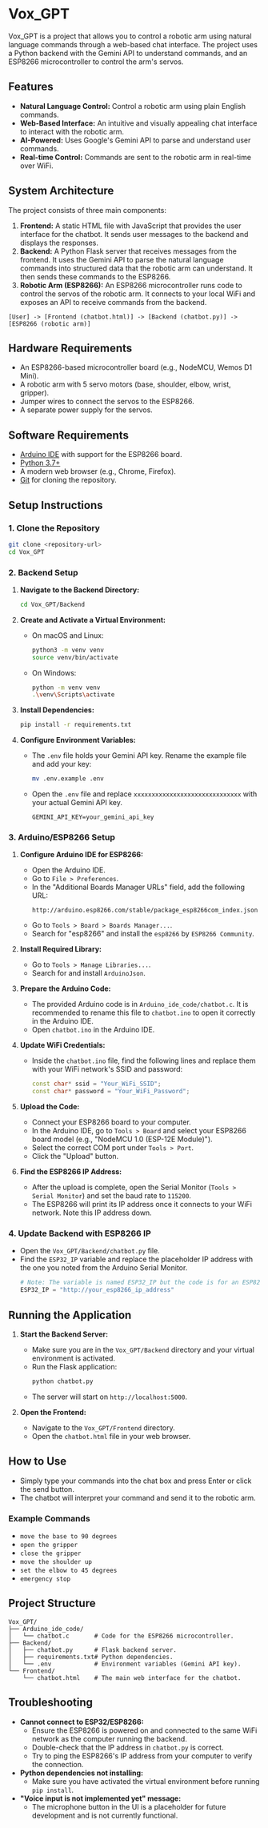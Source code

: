 # Vox_GPT

Vox_GPT is a project that allows you to control a robotic arm using natural language commands through a web-based chat interface. The project uses a Python backend with the Gemini API to understand commands, and an ESP8266 microcontroller to control the arm's servos.

## Features

-   **Natural Language Control:** Control a robotic arm using plain English commands.
-   **Web-Based Interface:** An intuitive and visually appealing chat interface to interact with the robotic arm.
-   **AI-Powered:** Uses Google's Gemini API to parse and understand user commands.
-   **Real-time Control:** Commands are sent to the robotic arm in real-time over WiFi.

## System Architecture

The project consists of three main components:

1.  **Frontend:** A static HTML file with JavaScript that provides the user interface for the chatbot. It sends user messages to the backend and displays the responses.
2.  **Backend:** A Python Flask server that receives messages from the frontend. It uses the Gemini API to parse the natural language commands into structured data that the robotic arm can understand. It then sends these commands to the ESP8266.
3.  **Robotic Arm (ESP8266):** An ESP8266 microcontroller runs code to control the servos of the robotic arm. It connects to your local WiFi and exposes an API to receive commands from the backend.

```
[User] -> [Frontend (chatbot.html)] -> [Backend (chatbot.py)] -> [ESP8266 (robotic arm)]
```

## Hardware Requirements

-   An ESP8266-based microcontroller board (e.g., NodeMCU, Wemos D1 Mini).
-   A robotic arm with 5 servo motors (base, shoulder, elbow, wrist, gripper).
-   Jumper wires to connect the servos to the ESP8266.
-   A separate power supply for the servos.

## Software Requirements

-   [Arduino IDE](https://www.arduino.cc/en/software) with support for the ESP8266 board.
-   [Python 3.7+](https://www.python.org/downloads/)
-   A modern web browser (e.g., Chrome, Firefox).
-   [Git](https://git-scm.com/downloads) for cloning the repository.

## Setup Instructions

### 1. Clone the Repository

```bash
git clone <repository-url>
cd Vox_GPT
```

### 2. Backend Setup

1.  **Navigate to the Backend Directory:**
    ```bash
    cd Vox_GPT/Backend
    ```

2.  **Create and Activate a Virtual Environment:**
    -   On macOS and Linux:
        ```bash
        python3 -m venv venv
        source venv/bin/activate
        ```
    -   On Windows:
        ```bash
        python -m venv venv
        .\venv\Scripts\activate
        ```

3.  **Install Dependencies:**
    ```bash
    pip install -r requirements.txt
    ```

4.  **Configure Environment Variables:**
    -   The `.env` file holds your Gemini API key. Rename the example file and add your key:
        ```bash
        mv .env.example .env
        ```
    -   Open the `.env` file and replace `xxxxxxxxxxxxxxxxxxxxxxxxxxxxxx` with your actual Gemini API key.
        ```
        GEMINI_API_KEY=your_gemini_api_key
        ```

### 3. Arduino/ESP8266 Setup

1.  **Configure Arduino IDE for ESP8266:**
    -   Open the Arduino IDE.
    -   Go to `File > Preferences`.
    -   In the "Additional Boards Manager URLs" field, add the following URL:
        ```
        http://arduino.esp8266.com/stable/package_esp8266com_index.json
        ```
    -   Go to `Tools > Board > Boards Manager...`.
    -   Search for "esp8266" and install the `esp8266` by `ESP8266 Community`.

2.  **Install Required Library:**
    -   Go to `Tools > Manage Libraries...`.
    -   Search for and install `ArduinoJson`.

3.  **Prepare the Arduino Code:**
    -   The provided Arduino code is in `Arduino_ide_code/chatbot.c`. It is recommended to rename this file to `chatbot.ino` to open it correctly in the Arduino IDE.
    -   Open `chatbot.ino` in the Arduino IDE.

4.  **Update WiFi Credentials:**
    -   Inside the `chatbot.ino` file, find the following lines and replace them with your WiFi network's SSID and password:
        ```cpp
        const char* ssid = "Your_WiFi_SSID";
        const char* password = "Your_WiFi_Password";
        ```

5.  **Upload the Code:**
    -   Connect your ESP8266 board to your computer.
    -   In the Arduino IDE, go to `Tools > Board` and select your ESP8266 board model (e.g., "NodeMCU 1.0 (ESP-12E Module)").
    -   Select the correct COM port under `Tools > Port`.
    -   Click the "Upload" button.

6.  **Find the ESP8266 IP Address:**
    -   After the upload is complete, open the Serial Monitor (`Tools > Serial Monitor`) and set the baud rate to `115200`.
    -   The ESP8266 will print its IP address once it connects to your WiFi network. Note this IP address down.

### 4. Update Backend with ESP8266 IP

-   Open the `Vox_GPT/Backend/chatbot.py` file.
-   Find the `ESP32_IP` variable and replace the placeholder IP address with the one you noted from the Arduino Serial Monitor.
    ```python
    # Note: The variable is named ESP32_IP but the code is for an ESP8266
    ESP32_IP = "http://your_esp8266_ip_address"
    ```

## Running the Application

1.  **Start the Backend Server:**
    -   Make sure you are in the `Vox_GPT/Backend` directory and your virtual environment is activated.
    -   Run the Flask application:
        ```bash
        python chatbot.py
        ```
    -   The server will start on `http://localhost:5000`.

2.  **Open the Frontend:**
    -   Navigate to the `Vox_GPT/Frontend` directory.
    -   Open the `chatbot.html` file in your web browser.

## How to Use

-   Simply type your commands into the chat box and press Enter or click the send button.
-   The chatbot will interpret your command and send it to the robotic arm.

### Example Commands

-   `move the base to 90 degrees`
-   `open the gripper`
-   `close the gripper`
-   `move the shoulder up`
-   `set the elbow to 45 degrees`
-   `emergency stop`

## Project Structure

```
Vox_GPT/
├── Arduino_ide_code/
│   └── chatbot.c       # Code for the ESP8266 microcontroller.
├── Backend/
│   ├── chatbot.py      # Flask backend server.
│   ├── requirements.txt# Python dependencies.
│   └── .env            # Environment variables (Gemini API key).
└── Frontend/
    └── chatbot.html    # The main web interface for the chatbot.
```

## Troubleshooting

-   **Cannot connect to ESP32/ESP8266:**
    -   Ensure the ESP8266 is powered on and connected to the same WiFi network as the computer running the backend.
    -   Double-check that the IP address in `chatbot.py` is correct.
    -   Try to ping the ESP8266's IP address from your computer to verify the connection.
-   **Python dependencies not installing:**
    -   Make sure you have activated the virtual environment before running `pip install`.
-   **"Voice input is not implemented yet" message:**
    -   The microphone button in the UI is a placeholder for future development and is not currently functional.
